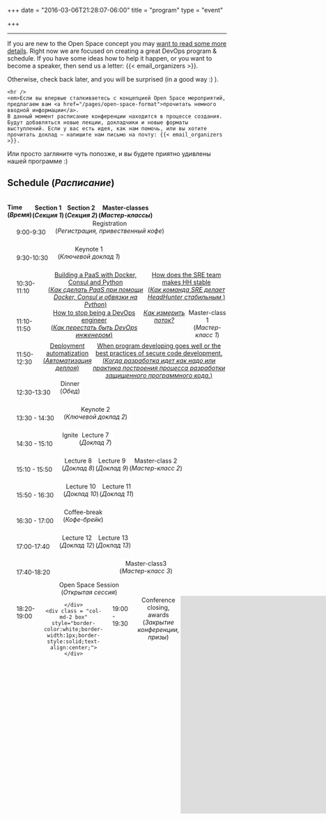 +++
date = "2016-03-06T21:28:07-06:00"
title = "program"
type = "event"

+++

<div class = "row">
  <div class = "col-md-12">
    <hr />
    If you are new to the Open Space concept you may <a href="/pages/open-space-format">want to read some more details</a>.
	Right now we are focused on creating a great DevOps program & schedule. If you have some ideas how to help it happen, or you want to become a speaker, then send us a letter: {{< email_organizers >}}. 

Otherwise, check  back later, and you will be surprised (in a good way :) ).

    <hr />
	<em>Если вы впервые сталкиваетесь с концепцией Open Space мероприятий, предлагаем вам <a href="/pages/open-space-format">прочитать немного вводной информации</a>.
	В данный момент расписание конференции находится в процессе создания. Будут добавляться новые лекции, докладчики и новые форматы выступлений. Если у вас есть идея, как нам помочь, или вы хотите прочитать доклад – напишите нам письмо на почту: {{< email_organizers >}}.

Или просто загляните чуть попозже, и вы будете приятно удивлены нашей программе :) </em>

  </div>
</div>

<div class = "row">
  <div class = "col-md-12 col-md-offset-4">
    <h2>Schedule (<em>Расписание</em>)</h2>
  </div>
</div>
<br/>
<div class = "row" style="display:flex;">
	<div class = "col-md-2" >
		<strong>Time <br>(<em>Время</em>)</strong>
	</div>
    <div class = "col-md-4 " style="border-color:white;border-width:1px;border-style:solid;text-align:center;">
        <strong>Section 1 <br>(<em>Секция 1</em>)</strong>
	</div>
	<div class = "col-md-4 " style="border-color:white;border-width:1px;border-style:solid;text-align:center;">
        <strong>Section 2 <br>(<em>Секция 2</em>)</strong>
	</div>
	<div class = "col-md-2 " style="border-color:white;border-width:1px;border-style:solid;text-align:center;">
		<strong>Master-classes <br>(<em>Мастер-классы</em>)</strong>
	</div>
</div>
<div class = "row" style="display:flex;">
	<div class = "col-md-2" style="padding: 1.5em;">
		<time>9:00-9:30</time>
	</div>
    <div class = "col-md-8 box" style="border-color:white;border-width:1px;border-style:solid;text-align:center;">
        Registration <br>(<em>Регистрация, привественный кофе</em>)
	</div>
	<div class = "col-md-2 box" style="border-color:white;border-width:1px;border-style:solid;text-align:center;">		
	</div>
</div>
<div class = "row" style="display:flex;">
	<div class = "col-md-2" style="padding: 1.5em;">
		<time>9:30-10:30</time>
	</div>
    <div class = "col-md-8 box" style="border-color:white;border-width:1px;border-style:solid;text-align:center;">
        Keynote 1 <br>(<em>Ключевой доклад 1</em>)
	</div>
	<div class = "col-md-2 box" style="border-color:white;border-width:1px;border-style:solid;text-align:center;">		
	</div>
</div>
<div class = "row" style="display:flex;">
	<div class = "col-md-2" style="padding: 1.5em;">
		<time>10:30-11:10</time>
	</div>
    <div class = "col-md-4 box" style="border-color:white;border-width:1px;border-style:solid;text-align:center;">
        <a href="/events/2017-moscow/program/konstantin-nazarov">Building a PaaS with Docker, Consul and Python <br>(<em>Как сделать PaaS при помощи Docker, Consul и обвязки на Python</em>)</a>
	</div>
	<div class = "col-md-4 box" style="border-color:white;border-width:1px;border-style:solid;text-align:center;">
        <a href="/events/2017-moscow/program/anton-ivanov">How does the SRE team makes HH stable <br>(<em>Как команда SRE делает HeadHunter стабильным </em>)</a>
	</div>
	<div class = "col-md-2 box" style="border-color:white;border-width:1px;border-style:solid;text-align:center;">
	</div>
</div>
<div class = "row" style="display:flex;">
	<div class = "col-md-2" style="padding: 1.5em;">
		<time>11:10-11:50</time>
	</div>
    <div class = "col-md-4 box" style="border-color:white;border-width:1px;border-style:solid;text-align:center;">
        <a href="/events/2017-moscow/program/sergei-egorov">How to stop being a DevOps engineer <br>(<em>Как перестать быть DevOps инженером</em>)</a>
	</div>
	<div class = "col-md-4 box" style="border-color:white;border-width:1px;border-style:solid;text-align:center;">
        <a href="/events/2017-moscow/program/anton-weiss"><em>Как измерить поток? </em></a>
	</div>
	<div class = "col-md-2 box" style="border-color:white;border-width:1px;border-style:solid;text-align:center;">
        Master-class 1 <br>(<em>Мастер-класс 1</em>)
	</div>
</div>
<div class = "row" style="display:flex;">
	<div class = "col-md-2" style="padding: 1.5em;">
		<time>11:50-12:30</time>
	</div>
    <div class = "col-md-4 box" style="border-color:white;border-width:1px;border-style:solid;text-align:center;">
        <a href="/events/2017-moscow/program/alexleyn">Deployment automatization <br>(<em>Автоматизация деплоя</em>)</a>
	</div>
	<div class = "col-md-4 box" style="border-color:white;border-width:1px;border-style:solid;text-align:center;">
         <a href="/events/2017-moscow/program/katerina-troshina">When program developing goes well or the best practices of secure code development. <br>(<em>Когда разработка идет как надо или практика построения процесса разработки защищенного программного кода.</em>)</a>
	</div>
	<div class = "col-md-2 box" style="border-color:white;border-width:1px;border-style:solid;text-align:center;">
	</div>
</div>
<div class = "row" style="display:flex;">
	<div class = "col-md-2" style="padding: 1.5em;">
		<time>12:30-13:30</time>
	</div>
    <div class = "col-md-8 box" style="border-color:white;border-width:1px;border-style:solid;text-align:center;">
        Dinner <br>(<em>Обед</em>)
	</div>
	<div class = "col-md-2 box" style="border-color:white;border-width:1px;border-style:solid;text-align:center;">		
	</div>
</div>
<div class = "row" style="display:flex;">
	<div class = "col-md-2" style="padding: 1.5em;">
		<time>13:30 - 14:30</time>
	</div>
    <div class = "col-md-8 box" style="border-color:white;border-width:1px;border-style:solid;text-align:center;">
        Keynote 2 <br>(<em>Ключевой доклад 2</em>)
	</div>
	<div class = "col-md-2 box" style="border-color:white;border-width:1px;border-style:solid;text-align:center;">		
	</div>
</div>
<div class = "row" style="display:flex;">
	<div class = "col-md-2" style="padding: 1.5em;">
		<time>14:30 - 15:10</time>
	</div>
    <div class = "col-md-4 box" style="border-color:white;border-width:1px;border-style:solid;text-align:center;">
        Ignite	
	</div>
	<div class = "col-md-4 box" style="border-color:white;border-width:1px;border-style:solid;text-align:center;">
        Lecture 7 <br>(<em>Доклад 7</em>)
	</div>
	<div class = "col-md-2 box" style="border-color:white;border-width:1px;border-style:solid;text-align:center;">
	</div>
</div>
<div class = "row" style="display:flex;">
	<div class = "col-md-2" style="padding: 1.5em;">
		<time>15:10 - 15:50</time>
	</div>
    <div class = "col-md-4 box" style="border-color:white;border-width:1px;border-style:solid;text-align:center;">
        Lecture 8 <br>(<em>Доклад 8</em>)
	</div>
	<div class = "col-md-4 box" style="border-color:white;border-width:1px;border-style:solid;text-align:center;">
        Lecture 9 <br>(<em>Доклад 9</em>)
	</div>
	<div class = "col-md-2 box" style="border-color:white;border-width:1px;border-style:solid;text-align:center;">
        Master-class 2 <br>(<em>Мастер-класс 2</em>)
	</div>
</div>
<div class = "row" style="display:flex;">
	<div class = "col-md-2" style="padding: 1.5em;">
		<time>15:50 - 16:30</time>
	</div>
    <div class = "col-md-4 box" style="border-color:white;border-width:1px;border-style:solid;text-align:center;">
        Lecture 10 <br>(<em>Доклад 10</em>)
	</div>
	<div class = "col-md-4 box" style="border-color:white;border-width:1px;border-style:solid;text-align:center;">
        Lecture 11 <br>(<em>Доклад 11</em>)
	</div>
	<div class = "col-md-2 box" style="border-color:white;border-width:1px;border-style:solid;text-align:center;">
	</div>
</div>
<div class = "row" style="display:flex;">
	<div class = "col-md-2" style="padding: 1.5em;">
		<time>16:30 - 17:00</time>
	</div>
    <div class = "col-md-8 box" style="border-color:white;border-width:1px;border-style:solid;text-align:center;">
        Coffee-break <br>(<em>Кофе-брейк</em>)
	</div>
	<div class = "col-md-2 box" style="border-color:white;border-width:1px;border-style:solid;text-align:center;">		
	</div>
</div>
<div class = "row" style="display:flex;">
	<div class = "col-md-2" style="padding: 1.5em;">
		<time>17:00-17:40</time>
	</div>
    <div class = "col-md-4 box" style="border-color:white;border-width:1px;border-style:solid;text-align:center;">
        Lecture 12 <br>(<em>Доклад 12</em>)
	</div>
	<div class = "col-md-4 box" style="border-color:white;border-width:1px;border-style:solid;text-align:center;">
        Lecture 13 <br>(<em>Доклад 13</em>)
	</div>
	<div class = "col-md-2 box" style="border-color:white;border-width:1px;border-style:solid;text-align:center;">
	</div>
</div>
<div class = "row" style="display:flex;">
	<div class = "col-md-2" style="padding: 1.5em;">
		<time>17:40-18:20</time>
	</div>
    <div class = "col-md-8 box" style="text-align:center;margin-bottom: 0;">
        <div style="vertical-align:middle;margin-top:50px;">Open Space Session <br>(<em>Открытая сессия</em>)</div>
	</div>
	<div class = "col-md-2 box" style="border-color:white;border-width:1px;border-style:solid;text-align:center;center;margin-bottom: 0;">
		Master-class3 <br>(<em>Мастер-класс 3</em>)
	</div>
</div>
<div class = "row" style="display:flex;">
	<div class = "col-md-2" style="padding: 1.5em;">
		<time>18:20-19:00</time>
	</div>
    <div class = "col-md-8 box" style="text-align:center;">
        
	</div>
	<div class = "col-md-2 box" style="border-color:white;border-width:1px;border-style:solid;text-align:center;">
	</div>
</div>
<div class = "row" style="display:flex;">
	<div class = "col-md-2" style="padding: 1.5em;">
		<time>19:00 - 19:30</time>
	</div>
    <div class = "col-md-8 box" style="border-color:white;border-width:1px;border-style:solid;text-align:center;">
        Conference closing, awards	 <br>(<em>Закрытие конференции, призы</em>)
	</div>
	<div class = "col-md-2 box" style="border-color:white;border-width:1px;border-style:solid;text-align:center;">		
	</div>
</div>

<div style="display:block;clear:both;">
<iframe src="https://docs.google.com/forms/d/e/1FAIpQLSfrH8eoqCMD5xwPq7g8_SoimdnK0XF9bsNH4dYbx90ycUgZXA/viewform?embedded=true" width="760" height="500" frameborder="0" marginheight="0" marginwidth="0">Loading...</iframe>
</div>
